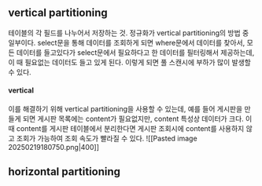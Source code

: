 ## vertical partitioning
테이블의 각 필드를 나누어서 저장하는 것.
정규화가 vertical partitioning의 방법 중 일부이다.
select문을 통해 데이터를 조회하게 되면 where문에서 데이터를 찾아서, 모든 데이터를 들고있다가 select문에서 필요하다고 한 데이터를 필터링해서 제공하는데, 이 때 필요없는 데이터도 들고 있게 된다.
이렇게 되면 풀 스캔시에 부하가 많이 발생할 수 있다.

#### vertical 
이를 해결하기 위해 vertical partitioning을 사용할 수 있는데, 예를 들어 게시판을 만들게 되면 게시판 목록에는 content가 필요없지만, content 특성상 데이터가 크다. 
이 때 content를 게시판 테이블에서 분리한다면 게시판 조회시에 content를 사용하지 않고 조회가 가능하여 조회 속도가 빨라질 수 있다.
![[Pasted image 20250219180750.png|400]]

## horizontal partitioning
